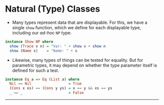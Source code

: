 # Natural (Type) Classes

* Many types represent data that are displayable. For this, we have a single
  `show` function, which we define for each displayable type, including our
  *ad-hoc* `NP` type.

```haskell
instance Show NP where
  show (Trace v n) = "Var: " + show v + show n
  show (Name s)    = "Name: " + s
```

* Likewise, many types of things can be tested for equality. But for parametric
  types, it may depend on whether the type parameter itself is defined for such
  a test.

```haskell
instance Eq a => Eq (List a) where
  Nil == Nil                 = True
  (Cons x xs) == (Cons y ys) = x == y && xs == ys
  _ == _                     = False
```


---


